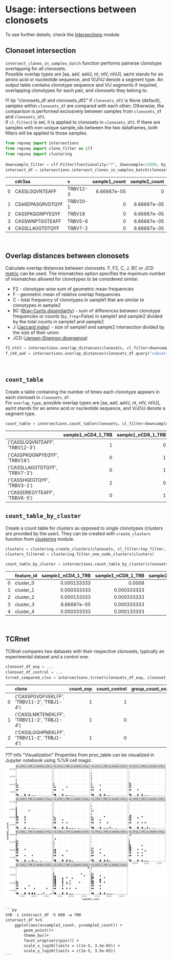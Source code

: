 # Usage: intersections between clonosets

To see further details, check the [Intersections](functions.md#intersections) module.

## Clonoset intersection

`intersect_clones_in_samples_batch` function performs pairwise clonotype overlapping for all clonosets.
<br>Possible overlap types are [aa, aaV, aaVJ, nt, ntV, ntVJ], aa/nt stands for an amino acid or nucleotide sequence, and V/J/VJ denote a segment type. 
An output table contains clonotype sequence and V/J segments if required, overlapping clonotypes for each pair, and clonosets they belong to.    

!!! tip "clonosets_df and clonosets_df2"
    If `clonosets_df2` is None (default), samples within `clonosets_df` are compared with each other; 
    Otherwise, the comparison is performed exclusively between samples from `clonosets_df` and `clonosets_df2`. 
    <br>If `cl_filter2` is set, it is applied to clonosets in `clonosets_df2`. If there are samples with non-unique sample_ids between the two dataframes, both filters will be applied to those samples.


```py
from repseq import intersections
from repseq import clone_filter as clf
from repseq import clustering

downsample_filter = clf.Filter(functionality="f", downsample=15000, by_umi=True, seed=100)
intersect_df = intersections.intersect_clones_in_samples_batch(clonosets_df, cl_filter=downsample_filter, overlap_type="aaV", by_freq=True)
```

|    | cdr3aa           | v        |   sample1_count |   sample2_count | sample1            | sample2            | pair                                     |
|---:|:-----------------|:---------|----------------:|----------------:|:-------------------|:-------------------|:-----------------------------------------|
|  0 | CASSLGQVNTEAFF   | TRBV12-3 |     6.66667e-05 |     0           | sample1_nCD4_1_TRB | sample2_nCD4_1_TRB | sample1_nCD4_1_TRB_vs_sample2_nCD4_1_TRB |
|  1 | CSARDPASGRVDTQYF | TRBV20-1 |     0           |     6.66667e-05 | sample1_nCD4_1_TRB | sample2_nCD4_1_TRB | sample1_nCD4_1_TRB_vs_sample2_nCD4_1_TRB |
|  2 | CASSPKQGNPYEQYF  | TRBV18   |     0           |     6.66667e-05 | sample1_nCD4_1_TRB | sample2_nCD4_1_TRB | sample1_nCD4_1_TRB_vs_sample2_nCD4_1_TRB |
|  3 | CASSWNPTGGTEAFF  | TRBV5-6  |     0           |     6.66667e-05 | sample1_nCD4_1_TRB | sample2_nCD4_1_TRB | sample1_nCD4_1_TRB_vs_sample2_nCD4_1_TRB |
|  4 | CASSLLAGGTDTQYF  | TRBV7-2  |     0           |     6.66667e-05 | sample1_nCD4_1_TRB | sample2_nCD4_1_TRB | sample1_nCD4_1_TRB_vs_sample2_nCD4_1_TRB |

<br>

## Overlap distances between clonosets

Calculate overlap distances between clonosets. F, F2, C, J, BC or JCD [metric](https://mixcr.com/mixcr/reference/mixcr-postanalysis/?h=pairwise#pairwise-distance-metrics) can be used. The mismatches option specifies the maximum number of mismatches allowed for clonotypes to be considered similar. 

* F2 - clonotype-wise sum of geometric mean frequencies
* F -  geometric mean of relative overlap frequencies
* C - total frequency of clonotypes in sample1 that are similar to clonotypes in sample2
* BC ([Bray-Curtis dissimilarity](https://en.wikipedia.org/wiki/Bray%E2%80%93Curtis_dissimilarity)) - sum of differences between clonotype frequencies or counts (`by_freq`=False) in sample1 and sample2 divided by the total counts in sample1 and sample2  
* J ([Jaccard index](https://en.wikipedia.org/wiki/Jaccard_index)) - size of sample1 and sample2 intersection divided by the size of their union
* JCD ([Jensen-Shannon divergence](https://en.wikipedia.org/wiki/Jensen%E2%80%93Shannon_divergence))

```py
f2_ntVJ = intersections.overlap_distances(clonosets, cl_filter=downsample_filter, overlap_type="ntVJ", mismatches=0, metric="F2")
f_cd4_aaV = intersections.overlap_distances(clonosets_df.query("subset=='nCD4'"), cl_filter=downsample_filter, overlap_type="aaV", mismatches=0, metric="F")
```

<br>

## `count_table`

Create a table containing the number of times each clonotype appears in each clonoset in `clonosets_df`. 
<br>For `overlap_type`, possible overlap types are [aa, aaV, aaVJ, nt, ntV, ntVJ], aa/nt stands for an amino acid or nucleotide sequence, and V/J/VJ denote a segment type. 

```py
count_table = intersections.count_table(clonosets, cl_filter=downsample_filter, overlap_type="aaV", mismatches=0)
```

|                                |   sample1_nCD4_1_TRB |   sample1_nCD8_1_TRB |   sample1_nTreg_1_TRB |   sample2_nCD4_1_TRB |   sample2_nCD8_1_TRB |   sample2_nTreg_1_TRB |
|:-------------------------------|---------------------:|---------------------:|----------------------:|---------------------:|---------------------:|----------------------:|
| ('CASSLGQVNTEAFF', 'TRBV12-3') |                    1 |                    0 |                     0 |                    0 |                    0 |                     0 |
| ('CASSPKQGNPYEQYF', 'TRBV18')  |                    0 |                    1 |                     0 |                    0 |                    0 |                     0 |
| ('CASSLLAGGTDTQYF', 'TRBV7-2') |                    0 |                    1 |                     0 |                    1 |                    1 |                     0 |
| ('CASSHGEGTQYF', 'TRBV3-1')    |                    2 |                    0 |                     0 |                    0 |                    0 |                     0 |
| ('CASSDREGYTEAFF', 'TRBV6-5')  |                    0 |                    1 |                     0 |                    0 |                    0 |                     0 |


## `count_table_by_cluster`

Create a count table for clusters as opposed to single clonotypes (clusters are provided by the user). They can be created with `create_clusters` function from [clustering](functions.md#clustering) module. 

```py
clusters = clustering.create_clusters(clonosets, cl_filter=top_filter, mismatches=1, overlap_type="aaV", igh=False, tcrdist_radius=None, count_by_freq=True)
clusters_filtered = clustering.filter_one_node_clusters(clusters)
```

```py
count_table_by_cluster = intersections.count_table_by_cluster(clonosets_df, clusters_list, cl_filter=downsample_filter, overlap_type="aaV", mismatches=1)
```

|    | feature_id   |   sample1_nCD4_1_TRB |   sample1_nCD8_1_TRB |   sample2_nCD4_1_TRB |   sample2_nCD8_1_TRB |
|---:|:-------------|---------------------:|---------------------:|---------------------:|---------------------:|
|  0 | cluster_0    |          0.000133333 |          0.0008      |          0.000866667 |          0.0014      |
|  1 | cluster_1    |          0.000333333 |          0.000333333 |          0.000666667 |          0.000866667 |
|  2 | cluster_2    |          0.000133333 |          0.000333333 |          0.000666667 |          0.000666667 |
|  3 | cluster_3    |          6.66667e-05 |          0.000333333 |          0.0008      |          0.0008      |
|  4 | cluster_4    |          0.000333333 |          0.000133333 |          0.00106667  |          6.66667e-05 |

<br>

## TCRnet

TCRnet compares two datasets with their respective clonosets, typically an experimental dataset and a control one. 

```py
clonoset_df_exp = ...
clonoset_df_control = ...
tcrnet_compared_clns = intersections.tcrnet(clonosets_df_exp, clonoset_df_control, cl_filter=downsampling, overlap_type="aaVJ", mismatches=1)
``` 

|    | clone                                      |   count_exp |   count_control |   group_count_exp |   group_count_control |    fold |   p_value_b |   p_value_p |   p_value_b_adj |   p_value_p_adj |   log10_b_adj |   log10_p_adj |   log2_fc |
|---:|:-------------------------------------------|------------:|----------------:|------------------:|----------------------:|--------:|------------:|------------:|----------------:|----------------:|--------------:|--------------:|----------:|
|  0 | ('CASSPGVGFVEKLFF', 'TRBV11-2', 'TRBJ1-4') |           1 |               1 |                 7 |                    29 | 4.14286 |    0.211254 |     0.20811 |        0.250473 |        0.247205 |      0.601239 |      0.606943 |   2.05063 |
|  1 | ('CASSLMKTENEKLFF', 'TRBV11-2', 'TRBJ1-4') |           1 |               0 |                 7 |                    29 | 8.28571 |    0        |     0       |        0        |        0        |    inf        |    inf        |   3.05063 |
|  2 | ('CASSLGGHPNEKLFF', 'TRBV11-2', 'TRBJ1-4') |           1 |               0 |                 7 |                    29 | 8.28571 |    0        |     0       |        0        |        0        |    inf        |    inf        |   3.05063 |



??? info "Visualization"
    Properties from proc_table can be visualized in Jupyter notebook using %%R cell magic. 
    ![intersections](images_docs/intersections_table.png)
    
    ```py
    %%R -i intersect_df -h 600 -w 700
    intersect_df %>% 
        ggplot(aes(x=sample1_count, y=sample2_count)) +
            geom_point()+
            theme_bw()+
            facet_wrap(vars(pair)) +
            scale_x_log10(limits = c(1e-5, 3.5e-03)) +
            scale_y_log10(limits = c(1e-5, 3.5e-03))
    ```
